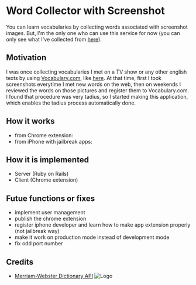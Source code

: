 # Word Collector with Screenshot

You can learn vocabularies by collecting words associated with screenshot images.
But, I'm the only one who can use this service for now
(you can only see what I've collected from [here](http://often-test-app.xyz:3005/)).

## Motivation

I was once collecting vocabularies I met on a TV show or any other english texts by using [Vocabulary.com](http://www.vocabulary.com/), like [here](http://www.vocabulary.com/profiles/B099P5N1XM0XCR).
At that time, first I took screenshots everytime I met new words on the web,
then on weekends I reviewed the words on those pictures and register them to Vocabulary.com.
I found that procedure was very tadius, so I started making this application,
which enables the tadius process automatically done.

## How it works

- from Chrome extension:
- from iPhone with jailbreak apps:

## How it is implemented

- Server (Ruby on Rails)
- Client (Chrome extension)

## Futue functions or fixes

- implement user management
- publish the chrome extension
- register iphone developer and learn how to make app extension properly (not jailbreak way)
- make it work on production mode instead of development mode
- fix odd port number

## Credits

- [Merriam-Webster Dictionary API](http://dictionaryapi.com/)
  ![Logo](http://dictionaryapi.com/images/info/branding-guidelines/mw-logo-light-background-50x50.png)
